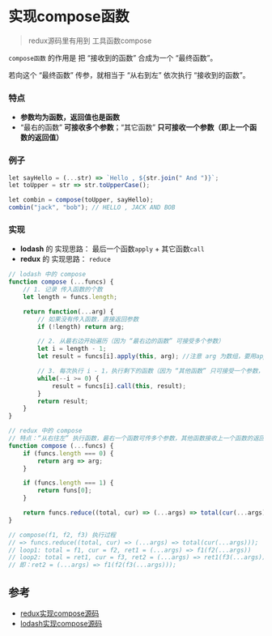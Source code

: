 # 实现compose函数
> redux源码里有用到 工具函数compose

`compose函数` 的作用是 把 “接收到的函数” 合成为一个 “最终函数”。

若向这个 “最终函数” 传参，就相当于 “从右到左” 依次执行 “接收到的函数”。

### 特点
 - **参数均为函数，返回值也是函数**
 - “最右的函数” **可接收多个参数**；“其它函数” **只可接收一个参数（即上一个函数的返回值）**

### 例子
```js
let sayHello = (...str) => `Hello , ${str.join(" And ")}`; 
let toUpper = str => str.toUpperCase(); 

let combin = compose(toUpper, sayHello); 
combin("jack", "bob"); // HELLO , JACK AND BOB
```

### 实现
 - **lodash** 的 实现思路： 最后一个函数`apply` + 其它函数`call`
 - **redux** 的 实现思路： `reduce`
```js
// lodash 中的 compose
function compose (...funcs) {
    // 1. 记录 传入函数的个数
    let length = funcs.length;

    return function(...arg) {
        // 如果没有传入函数，直接返回参数
        if (!length) return arg;

        // 2. 从最右边开始遍历（因为 “最右边的函数” 可接受多个参数）
        let i = length - 1;
        let result = funcs[i].apply(this, arg); //注意 arg 为数组，要用apply

        // 3. 每次执行 i - 1，执行剩下的函数（因为 “其他函数” 只可接受一个参数，即上个函数的返回值）
        while(--i >= 0) {
            result = funcs[i].call(this, result);
        }
        return result;
    }
}
```

```js
// redux 中的 compose
// 特点：“从右往左” 执行函数，最右一个函数可传多个参数，其他函数接收上一个函数的返回值
function compose (...funcs) {
    if (funcs.length === 0) {
        return arg => arg;
    }

    if (funcs.length === 1) {
        return funs[0];
    }

    return funcs.reduce((total, cur) => (...args) => total(cur(...args)));
}

// compose(f1, f2, f3) 执行过程
// => funcs.reduce((total, cur) => (...args) => total(cur(...args)));
// loop1: total = f1, cur = f2, ret1 = (...args) => f1(f2(...args))
// loop2: total = ret1, cur = f3, ret2 = (...args) => ret1(f3(...args))
// 即：ret2 = (...args) => f1(f2(f3(...args)));
```

## 参考
 - [redux实现compose源码](https://github.com/reduxjs/redux/blob/3cf3b0f48c4093aaa094eedb11efa8656e9b0309/src/compose.ts#L46)
 - [lodash实现compose源码](https://github.com/lodash/lodash/blob/86a852fe763935bb64c12589df5391fd7d3bb14d/flow.js#L23)

